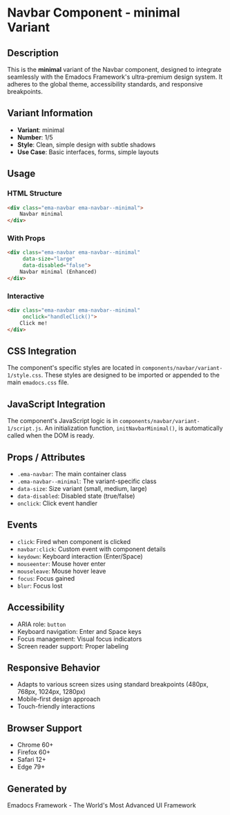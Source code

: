 # Navbar Component - minimal Variant

## Description
This is the **minimal** variant of the Navbar component, designed to integrate seamlessly with the Emadocs Framework's ultra-premium design system. It adheres to the global theme, accessibility standards, and responsive breakpoints.

## Variant Information
- **Variant**: minimal
- **Number**: 1/5
- **Style**: Clean, simple design with subtle shadows
- **Use Case**: Basic interfaces, forms, simple layouts

## Usage

### HTML Structure
```html
<div class="ema-navbar ema-navbar--minimal">
    Navbar minimal
</div>
```

### With Props
```html
<div class="ema-navbar ema-navbar--minimal" 
     data-size="large" 
     data-disabled="false">
    Navbar minimal (Enhanced)
</div>
```

### Interactive
```html
<div class="ema-navbar ema-navbar--minimal" 
     onclick="handleClick()">
    Click me!
</div>
```

## CSS Integration
The component's specific styles are located in `components/navbar/variant-1/style.css`. These styles are designed to be imported or appended to the main `emadocs.css` file.

## JavaScript Integration
The component's JavaScript logic is in `components/navbar/variant-1/script.js`. An initialization function, `initNavbarMinimal()`, is automatically called when the DOM is ready.

## Props / Attributes
- `.ema-navbar`: The main container class
- `.ema-navbar--minimal`: The variant-specific class
- `data-size`: Size variant (small, medium, large)
- `data-disabled`: Disabled state (true/false)
- `onclick`: Click event handler

## Events
- `click`: Fired when component is clicked
- `navbar:click`: Custom event with component details
- `keydown`: Keyboard interaction (Enter/Space)
- `mouseenter`: Mouse hover enter
- `mouseleave`: Mouse hover leave
- `focus`: Focus gained
- `blur`: Focus lost

## Accessibility
- ARIA role: `button`
- Keyboard navigation: Enter and Space keys
- Focus management: Visual focus indicators
- Screen reader support: Proper labeling

## Responsive Behavior
- Adapts to various screen sizes using standard breakpoints (480px, 768px, 1024px, 1280px)
- Mobile-first design approach
- Touch-friendly interactions

## Browser Support
- Chrome 60+
- Firefox 60+
- Safari 12+
- Edge 79+

## Generated by
Emadocs Framework - The World's Most Advanced UI Framework
